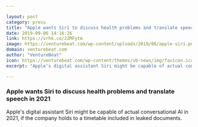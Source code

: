 ```yaml
---

layout: post
category: press
title: "Apple wants Siri to discuss health problems and translate speech in 2021"
date: 2019-09-06 14:16:26
link: https://vrhk.co/2ZMFytm
image: https://venturebeat.com/wp-content/uploads/2019/06/apple-siri.png?w=1200&strip=all
domain: venturebeat.com
author: "VentureBeat"
icon: https://venturebeat.com/wp-content/themes/vb-news/img/favicon.ico
excerpt: "Apple's digital assistant Siri might be capable of actual conversational AI in 2021, if the company holds to a timetable included in leaked documents."

---
```


### Apple wants Siri to discuss health problems and translate speech in 2021

Apple's digital assistant Siri might be capable of actual conversational AI in 2021, if the company holds to a timetable included in leaked documents.